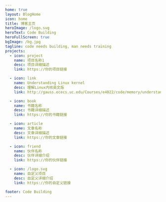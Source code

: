 ```yaml
---
home: true
layout: BlogHome
icon: home
title: 博客主页
heroImage: /logo.svg
heroText: Code Building
heroFullScreen: true
bgImage: /bg.jpg
tagline: code needs building, man needs training
projects:
  - icon: project
    name: 项目名称1
    desc: 项目详细描述
    link: https://你的项目链接

  - icon: link
    name: Understanding Linux kernel
    desc: 理解Linux内核英文版
    link: http://gauss.ececs.uc.edu/Courses/e4022/code/memory/understanding.pdf

  - icon: book
    name: 书籍名称
    desc: 书籍详细描述
    link: https://你的书籍链接

  - icon: article
    name: 文章名称
    desc: 文章详细描述
    link: https://你的文章链接

  - icon: friend
    name: 伙伴名称
    desc: 伙伴详细介绍
    link: https://你的伙伴链接

  - icon: /logo.svg
    name: 自定义项目
    desc: 自定义详细介绍
    link: https://你的自定义链接

footer: Code Building
---
```

